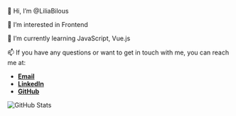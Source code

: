 <!---
LiliaBilous/LiliaBilous is a ✨ special ✨ repository because its `README.md` (this file) appears on your GitHub profile.
You can click the Preview link to take a look at your changes.
--->


👋 Hi, I’m @LiliaBilous
 
 👀 I’m interested in Frontend
 
 🌱 I’m currently learning JavaScript, Vue.js
 
 📫 If you have any questions or want to get in touch with me, you can reach me at:
 
- [**Email**](liliyabilous.email@gmail.com)
- [**LinkedIn**](https://www.linkedin.com/in/liliiabilous/)
- [**GitHub**](https://github.com/LiliaBilous)

![GitHub Stats](https://github-readme-streak-stats.herokuapp.com/?user=LiliaBilous&theme=tokyonight&hide_border=true)
